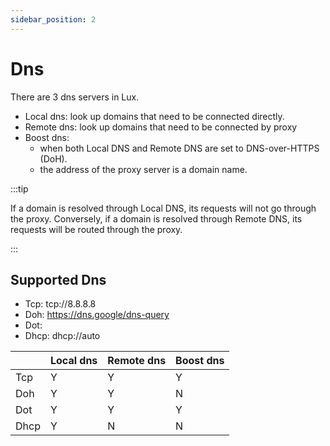 ```yaml
---
sidebar_position: 2
---
```


# Dns

There are 3 dns servers in Lux.
* Local dns: look up domains that need to be connected directly.
* Remote dns: look up domains that need to be connected by proxy
* Boost dns:
  * when both Local DNS and Remote DNS are set to DNS-over-HTTPS (DoH).
  * the address of the proxy server is a domain name.

:::tip

If a domain is resolved through Local DNS, its requests will not go through the proxy. Conversely, if a domain is resolved through Remote DNS, its requests will be routed through the proxy.

:::

## Supported Dns
* Tcp: tcp://8.8.8.8
* Doh: https://dns.google/dns-query
* Dot:
* Dhcp: dhcp://auto


|      | Local dns | Remote dns | Boost dns  |
|------|-----------|------------|------------|
| Tcp  | Y         | Y          | Y          |
| Doh  | Y         | Y          | N          |
| Dot  | Y         | Y          | Y          |
| Dhcp | Y         | N          | N          |
